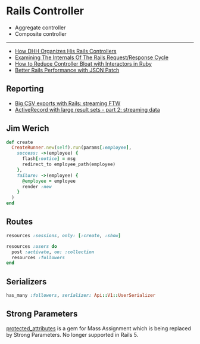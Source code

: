 # Rails Controller

* Aggregate controller
* Composite controller

---

* [How DHH Organizes His Rails Controllers](http://jeromedalbert.com/how-dhh-organizes-his-rails-controllers/)
* [Examining The Internals Of The Rails Request/Response Cycle](http://www.rubypigeon.com/posts/examining-internals-of-rails-request-response-cycle/)
* [How to Reduce Controller Bloat with Interactors in Ruby](https://semaphoreci.com/community/tutorials/how-to-reduce-controller-bloat-with-interactors-in-ruby)
* [Better Rails Performance with JSON Patch](https://formapi.io/blog/posts/json-patch-with-rails-5-and-react/)

## Reporting

* [Big CSV exports with Rails: streaming FTW](https://dev.to/chrsgrrtt/big-csv-exports-with-rails-streaming-ftw-34o5)
* [ActiveRecord with large result sets - part 2: streaming data](http://patshaughnessy.net/2010/10/11/activerecord-with-large-result-sets---part-2-streaming-data)

## Jim Werich

```ruby
def create
  CreateRunner.new(self).run(params[:employee],
    success: ->(employee) {
      flash[:notice] = msg
      redirect_to employee_path(employee)
    },
    failure: ->(employee) {
      @employee = employee
      render :new
    }
  )
end
```

## Routes

```ruby
resources :sessions, only: [:create, :show]

resources :users do
  post :activate, on: :collection
  resources :followers
end
```

## Serializers

```ruby
has_many :followers, serializer: Api::V1::UserSerializer
```

## Strong Parameters

[protected_attributes](https://github.com/rails/protected_attributes) is a gem for Mass Assignment which is being replaced by Strong Parameters. No longer supported in Rails 5.


